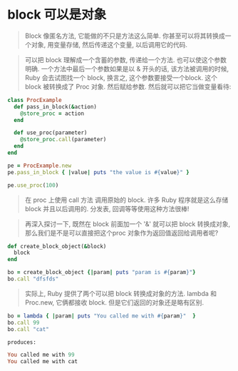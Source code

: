 # block 可以是对象

> Block 像匿名方法, 它能做的不只是方法这么简单. 你甚至可以将其转换成一个对象, 用变量存储, 然后传递这个变量, 以后调用它的代码.

> 可以把 block 理解成一个含蓄的参数, 传递给一个方法. 也可以使这个参数明确. 一个方法中最后一个参数如果是以 & 开头的话, 该方法被调用的时候, Ruby 会去试图找一个 block, 换言之, 这个参数要接受一个block.  这个 block 被转换成了 Proc 对象. 然后赋给参数. 然后就可以把它当做变量看待:

```ruby
class ProcExample
  def pass_in_block(&action)
    @store_proc = action
  end

  def use_proc(parameter)
    @store_proc.call(parameter)
  end
end

pe = ProcExample.new
pe.pass_in_block { |value| puts "the value is #{value}" }

pe.use_proc(100)

```

>  在 proc 上使用 call 方法 调用原始的 block. 许多 Ruby 程序就是这么存储 block 并且以后调用的. 分发表, 回调等等使用这种方法很棒!

> 再深入探讨一下, 既然在 block 前面加一个 '&' 就可以把 block 转换成对象, 那么我们是不是可以直接把这个proc 对象作为返回值返回给调用者呢?

```ruby
def create_block_object(&block)
  block
end

bo = create_block_object {|param| puts "param is #{param}"}
bo.call "dfsfds"
```

> 实际上, Ruby 提供了两个可以把 block 转换成对象的方法. lambda 和 Proc.new, 它俩都接收 block. 但是它们返回的对象还是略有区别. 

```ruby
bo = lambda { |param| puts "You called me with #{param}"  }
bo.call 99
bo.call "cat"

produces:

You called me with 99
You called me with cat

```
